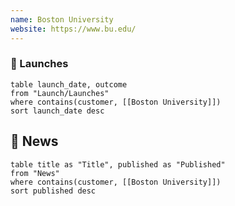 ```yaml
---
name: Boston University
website: https://www.bu.edu/
---
```

### 🚀 Launches

```dataview
table launch_date, outcome
from "Launch/Launches"
where contains(customer, [[Boston University]])
sort launch_date desc
```
## 📰 News
```dataview
table title as "Title", published as "Published"
from "News"
where contains(customer, [[Boston University]])
sort published desc
```
